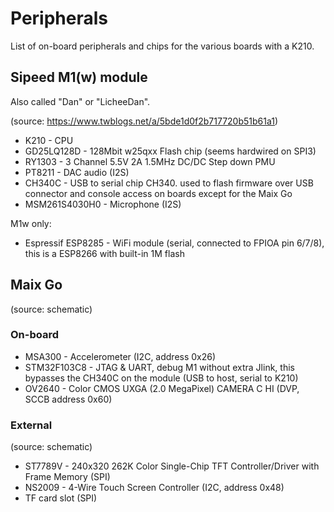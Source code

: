 Peripherals
===========

List of on-board peripherals and chips for the various boards with a K210.

Sipeed M1(w) module
-------------------

Also called "Dan" or "LicheeDan".

(source: https://www.twblogs.net/a/5bde1d0f2b717720b51b61a1)

- K210 - CPU
- GD25LQ128D - 128Mbit w25qxx Flash chip (seems hardwired on SPI3)
- RY1303 - 3 Channel 5.5V 2A 1.5MHz DC/DC Step down PMU
- PT8211 - DAC audio (I2S)
- CH340C - USB to serial chip CH340. used to flash firmware over USB connector and console access on boards except for the Maix Go
- MSM261S4030H0 - Microphone (I2S)

M1w only:

- Espressif ESP8285 - WiFi module (serial, connected to FPIOA pin 6/7/8), this is a ESP8266 with built-in 1M flash

Maix Go
-------

(source: schematic)

### On-board

- MSA300 - Accelerometer (I2C, address 0x26)
- STM32F103C8 - JTAG & UART, debug M1 without extra Jlink, this bypasses the CH340C on the module (USB to host, serial to K210)
- OV2640 - Color CMOS UXGA (2.0 MegaPixel) CAMERA C HI (DVP, SCCB address 0x60)

### External

(source: schematic)

- ST7789V - 240x320 262K Color Single-Chip TFT Controller/Driver with Frame Memory (SPI)
- NS2009 - 4-Wire Touch Screen Controller (I2C, address 0x48)
- TF card slot (SPI)

